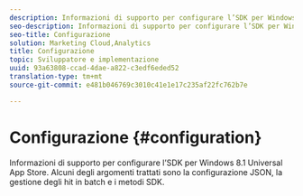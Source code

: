```yaml
---
description: Informazioni di supporto per configurare l’SDK per Windows 8.1 Universal App Store. Alcuni degli argomenti trattati sono la configurazione JSON, la gestione degli hit in batch e i metodi SDK.
seo-description: Informazioni di supporto per configurare l’SDK per Windows 8.1 Universal App Store. Alcuni degli argomenti trattati sono la configurazione JSON, la gestione degli hit in batch e i metodi SDK.
seo-title: Configurazione
solution: Marketing Cloud,Analytics
title: Configurazione
topic: Sviluppatore e implementazione
uuid: 93a63808-ccad-4dae-a822-c3edf6eded52
translation-type: tm+mt
source-git-commit: e481b046769c3010c41e1e17c235af22fc762b7e

---
```



# Configurazione {#configuration}

Informazioni di supporto per configurare l’SDK per Windows 8.1 Universal App Store. Alcuni degli argomenti trattati sono la configurazione JSON, la gestione degli hit in batch e i metodi SDK.
